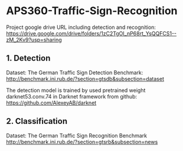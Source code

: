 # APS360-Traffic-Sign-Recognition

Project google drive URL including detection and recognition: 
https://drive.google.com/drive/folders/1zC2TgOI_nP68rt_YsQQFCS1--zM_2Kv9?usp=sharing

## 1. Detection

Dataset: The German Traffic Sign Detection Benchmark: http://benchmark.ini.rub.de/?section=gtsdb&subsection=dataset

The detection model is trained by used pretrained weight darknet53.conv.74 in Darknet framework from github: 
https://github.com/AlexeyAB/darknet

## 2. Classification

Dataset: The German Traffic Sign Recognition Benchmark http://benchmark.ini.rub.de/?section=gtsrb&subsection=news
